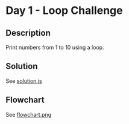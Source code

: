 # Day 1 - Loop Challenge

## Description
Print numbers from 1 to 10 using a loop.

## Solution
See [solution.js](./solution.js)

## Flowchart
See [flowchart.png](./flowchart.png)